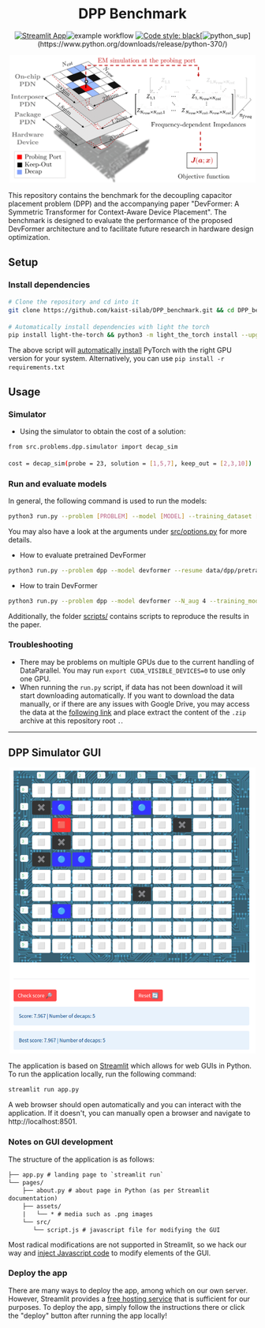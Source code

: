 <div align="center">

# DPP Benchmark
[![Streamlit App](https://static.streamlit.io/badges/streamlit_badge_red.svg)](https://dppbench.streamlit.app/)![example workflow](https://github.com/kaist-silab/DPPBench/actions/workflows/pytest.yml/badge.svg) [![Code style: black](https://img.shields.io/badge/code%20style-black-000000.svg)](https://github.com/psf/black)[![python_sup](https://img.shields.io/badge/python-3.7+-blue.svg?)](https://www.python.org/downloads/release/python-370/)

<p align="center">
    <img src="pages/assets/objective.png" width="500"/>
</p> 

</div>

This repository contains the benchmark for the decoupling capacitor placement problem (DPP) and the accompanying paper "DevFormer: A Symmetric Transformer for Context-Aware Device Placement". The benchmark is designed to evaluate the performance of the proposed DevFormer architecture and to facilitate future research in hardware design optimization.


## Setup

### Install dependencies
```bash
# Clone the repository and cd into it
git clone https://github.com/kaist-silab/DPP_benchmark.git && cd DPP_benchmark

# Automatically install dependencies with light the torch
pip install light-the-torch && python3 -m light_the_torch install --upgrade -r requirements.txt
```
The above script will [automatically install](https://github.com/pmeier/light-the-torch) PyTorch with the right GPU version for your system. Alternatively, you can use `pip install -r requirements.txt` 

## Usage
### Simulator
* Using the simulator to obtain the cost of a solution:

```bash
from src.problems.dpp.simulator import decap_sim

cost = decap_sim(probe = 23, solution = [1,5,7], keep_out = [2,3,10])
```
### Run and evaluate models

In general, the following command is used to run the models:
```bash
python3 run.py --problem [PROBLEM] --model [MODEL] --training_dataset [DATASET]
```
You may also have a look at the arguments under [src/options.py](src/options.py) for more details.

* How to evaluate pretrained DevFormer

```bash
python3 run.py --problem dpp --model devformer --resume data/dpp/pretrained/CSE_2000_epoch-50.pt --eval_only
```
  
* How to train DevFormer
  
```bash
python3 run.py --problem dpp --model devformer --N_aug 4 --training_mode IL --train_dataset data/dpp/training_2000_new.pkl --guiding_action data/dpp/guiding_2000_new.pkl --EE --SE --batch_size 200
```

Additionally, the folder [scripts/](scripts/) contains scripts to reproduce the results in the paper.

### Troubleshooting
- There may be problems on multiple GPUs due to the current handling of DataParallel. You may run `export CUDA_VISIBLE_DEVICES=0` to use only one GPU.
- When running the `run.py` script, if data has not been download it will start downloading automatically. If you want to download the data manually, or if there are any issues with Google Drive, you may access the data at the [following link](https://drive.google.com/file/d/1cANSJRW7STCl_7cWacDajWMXcEUQG1SK/view) and place extract the content of the `.zip` archive at this repository root `.`.

--- 

## DPP Simulator GUI
<p align="center">
    <img src="pages/assets/catchy.png" width="500"/>
</p> 


The application is based on [Streamlit](https://streamlit.io/) which allows for web GUIs in Python. To run the application locally, run the following command:

```bash
streamlit run app.py
```

A web browser should open automatically and you can interact with the application. If it doesn't, you can manually open a browser and navigate to http://localhost:8501.

### Notes on GUI development
The structure of the application is as follows:
```
├── app.py # landing page to `streamlit run`
└── pages/
    ├── about.py # about page in Python (as per Streamlit documentation)
    ├── assets/
    |   └── * # media such as .png images
    └── src/
       └── script.js # javascript file for modifying the GUI
```

Most radical modifications are not supported in Streamlit, so we hack our way and [inject Javascript code](https://www.youtube.com/watch?v=OVgPJEMDkak) to modify elements of the GUI.

### Deploy the app
There are many ways to deploy the app, among which on our own server. However, Streamlit provides a [free hosting service](https://docs.streamlit.io/streamlit-cloud/get-started/deploy-an-app) that is sufficient for our purposes. To deploy the app, simply follow the instructions there or click the "deploy" button after running the app locally!
